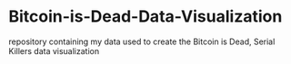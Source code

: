 # Bitcoin-is-Dead-Data-Visualization
repository containing my data used to create the Bitcoin is Dead, Serial Killers data visualization
